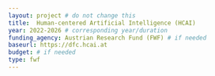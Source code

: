 ```yaml
---
layout: project # do not change this
title: 	Human-centered Artificial Intelligence (HCAI)
year: 2022-2026	# corresponding year/duration
funding_agency: Austrian Research Fund (FWF) # if needed
baseurl: https://dfc.hcai.at
budget: # if needed
type: fwf
---
```


